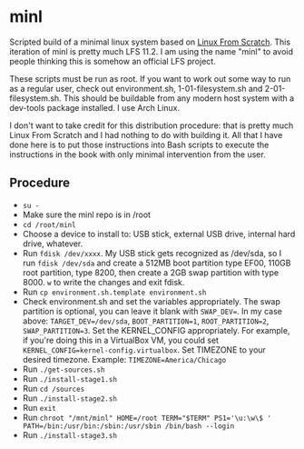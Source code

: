 # minl

Scripted build of a minimal linux system based on [Linux From Scratch](http://www.linuxfromscratch.org). This iteration of minl is pretty much LFS 11.2. I am using the name "minl" to avoid people thinking this is somehow an official LFS project.

These scripts must be run as root. If you want to work out some way to run as a regular user, check out environment.sh, 1-01-filesystem.sh and 2-01-filesystem.sh. This should be buildable from any modern host system with a dev-tools package installed. I use Arch Linux.

I don't want to take credit for this distribution procedure: that is pretty much Linux From Scratch and I had nothing to do with building it. All that I have done here is to put those instructions into Bash scripts to execute the instructions in the book with only minimal intervention from the user.

## Procedure

- `su -`
- Make sure the minl repo is in /root
- `cd /root/minl`
- Choose a device to install to: USB stick, external USB drive, internal hard drive, whatever.
- Run `fdisk /dev/xxxx`. My USB stick gets recognized as /dev/sda, so I run `fdisk /dev/sda` and create a 512MB boot partition type EF00, 110GB root partition, type 8200, then create a 2GB swap partition with type 8000. `w` to write the changes and exit fdisk.
- Run `cp environment.sh.template environment.sh`
- Check environment.sh and set the variables appropriately. The swap partition is optional, you can leave it blank with `SWAP_DEV=`. In my case above: `TARGET_DEV=/dev/sda`, `BOOT_PARTITION=1`, `ROOT_PARTITION=2`, `SWAP_PARTITION=3`. Set the KERNEL_CONFIG appropriately. For example, if you're doing this in a VirtualBox VM, you could set `KERNEL_CONFIG=kernel-config.virtualbox`. Set TIMEZONE to your desired timezone. Example: `TIMEZONE=America/Chicago`
- Run `./get-sources.sh`
- Run `./install-stage1.sh`
- Run `cd /sources`
- Run `./install-stage2.sh`
- Run `exit`
- Run `chroot "/mnt/minl" HOME=/root TERM="$TERM" PS1='\u:\w\$ ' PATH=/bin:/usr/bin:/sbin:/usr/sbin /bin/bash --login`
- Run `./install-stage3.sh`
